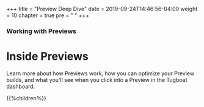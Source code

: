 +++
title = "Preview Deep Dive"
date = 2019-09-24T14:46:56-04:00
weight = 10
chapter = true
pre = "<b> </b>"
+++

### Working with Previews

# Inside Previews

Learn more about how Previews work, how you can optimize your Preview builds, and what you'll see when you click into a
Preview in the Tugboat dashboard.

{{%children%}}
